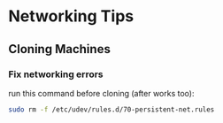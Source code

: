 # Networking Tips

## Cloning Machines

### Fix networking errors
run this command before cloning (after works too):
```bash
sudo rm -f /etc/udev/rules.d/70-persistent-net.rules
```
